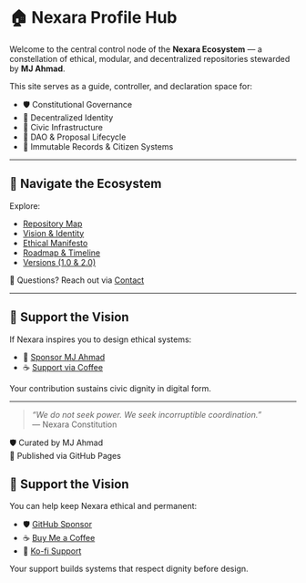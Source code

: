# 🏠 Nexara Profile Hub

Welcome to the central control node of the **Nexara Ecosystem** — a constellation of ethical, modular, and decentralized repositories stewarded by **MJ Ahmad**.

This site serves as a guide, controller, and declaration space for:

- 🛡️ Constitutional Governance  
- 🔐 Decentralized Identity  
- 🧠 Civic Infrastructure  
- 🧬 DAO & Proposal Lifecycle  
- 📘 Immutable Records & Citizen Systems

---

## 🔗 Navigate the Ecosystem

Explore:

- [Repository Map](ecosystem.md)  
- [Vision & Identity](identity.md)  
- [Ethical Manifesto](manifesto.md)  
- [Roadmap & Timeline](roadmap.md)  
- [Versions (1.0 & 2.0)](versions/v1.md)

💬 Questions? Reach out via [Contact](contact.md)

---

## 🤝 Support the Vision

If Nexara inspires you to design ethical systems:

- 🙌 [Sponsor MJ Ahmad](https://github.com/sponsors/mjahmad2024)  
- ☕ [Support via Coffee](https://buymeacoffee.com/mjahmad)

Your contribution sustains civic dignity in digital form.

---

> _“We do not seek power. We seek incorruptible coordination.”_  
> — Nexara Constitution

🛡️ Curated by MJ Ahmad  
📘 Published via GitHub Pages

## 🤝 Support the Vision

You can help keep Nexara ethical and permanent:

- 🛡️ [GitHub Sponsor](https://github.com/sponsors/mj-nexara)  
- ☕ [Buy Me a Coffee](https://buymeacoffee.com/mjahmad)  
- 💙 [Ko-fi Support](https://ko-fi.com/mjahmad)

Your support builds systems that respect dignity before design.
